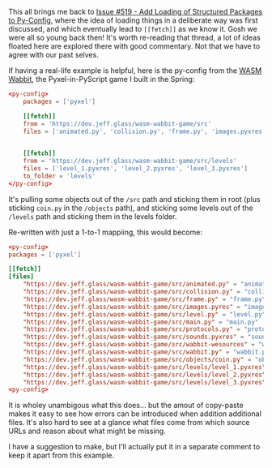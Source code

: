 This all brings me back to [Issue #519 - Add Loading of Structured Packages to Py-Config](https://github.com/pyscript/pyscript/issues/519), where the idea of loading things in a deliberate way was first discussed, and which eventually lead to `[[fetch]]` as we know it. Gosh we were all so young back then! It's worth re-reading that thread, a lot of ideas floated here are explored there with good commentary. Not that we have to agree with our past selves.

If having a real-life example is helpful, here is the py-config from the [WASM Wabbit](https://jeff.glass/post/whats-new-pyscript-2023-03-1/#pyxel), the Pyxel-in-PyScript game I built in the Spring:

```toml
<py-config>
    packages = ['pyxel']

    [[fetch]]
    from = 'https://dev.jeff.glass/wasm-wabbit-game/src'
    files = ['animated.py', 'collision.py', 'frame.py', 'images.pyxres', 'level.py', 'main.py', 'protocols.py', 'sounds.pyxres', 'wabbit-wesources.pyxres', 'wabbit.py', 'objects/coin.py']
    

    [[fetch]]
    from = 'https://dev.jeff.glass/wasm-wabbit-game/src/levels'
    files = ['level_1.pyxres', 'level_2.pyxres', 'level_3.pyxres']
    to_folder = 'levels'
</py-config>
```

It's pulling some objects out of the `/src` path and sticking them in root (plus sticking `coin.py` in the `/objects` path), and sticking some levels out of the `/levels` path and sticking them in the levels folder.

Re-written with just a 1-to-1 mappiing, this would become:
```toml
<py-config>
packages = ['pyxel']

[[fetch]]
[files]
    "https://dev.jeff.glass/wasm-wabbit-game/src/animated.py" = "animated.py" 
    "https://dev.jeff.glass/wasm-wabbit-game/src/collision.py" = "collision.py" 
    "https://dev.jeff.glass/wasm-wabbit-game/src/frame.py" = "frame.py" 
    "https://dev.jeff.glass/wasm-wabbit-game/src/images.pyres" = "images.pyres" 
    "https://dev.jeff.glass/wasm-wabbit-game/src/level.py" = "level.py" 
    "https://dev.jeff.glass/wasm-wabbit-game/src/main.py" = "main.py" 
    "https://dev.jeff.glass/wasm-wabbit-game/src/protocols.py" = "protocols.py"
    "https://dev.jeff.glass/wasm-wabbit-game/src/sounds.pyxres" = "sounds.pyxres"
    "https://dev.jeff.glass/wasm-wabbit-game/src/wabbit-wesources" = "wabbit-wesources.pyxres" 
    "https://dev.jeff.glass/wasm-wabbit-game/src/wabbit.py" = "wabbit.py"
    "https://dev.jeff.glass/wasm-wabbit-game/src/objects/coin.py" = "objects/coin.py"
    "https://dev.jeff.glass/wasm-wabbit-game/src/levels/level_1.pyxres" = "levels/level_1.pyxres"
    "https://dev.jeff.glass/wasm-wabbit-game/src/levels/level_2.pyxres" = "levels/level_2.pyxres"
    "https://dev.jeff.glass/wasm-wabbit-game/src/levels/level_3.pyxres" = "levels/level_3.pyxres"
<py-config>
```

It is wholey unambigous what this does... but the amout of copy-paste makes it easy to see how errors can be introduced when addition additional files. It's also hard to see at a glance what files come from which source URLs and reason about what might be missing.

I have a suggestion to make, but I'll actually put it in a separate comment to keep it apart from this example.